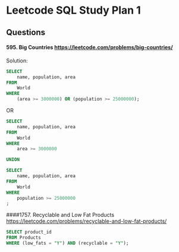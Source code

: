 # Leetcode SQL Study Plan 1

## Questions
#### 595. Big Countries https://leetcode.com/problems/big-countries/
Solution:

```sql
SELECT 
    name, population, area
FROM 
    World
WHERE 
    (area >= 3000000) OR (population >= 25000000);
```

OR

```sql
SELECT 
    name, population, area
FROM 
    World
WHERE 
    area >= 3000000

UNION

SELECT
    name, population, area
FROM 
    World
WHERE 
    population >= 25000000
;
```

####1757. Recyclable and Low Fat Products https://leetcode.com/problems/recyclable-and-low-fat-products/

```sql
SELECT product_id
FROM Products
WHERE (low_fats = "Y") AND (recyclable = "Y");
```
